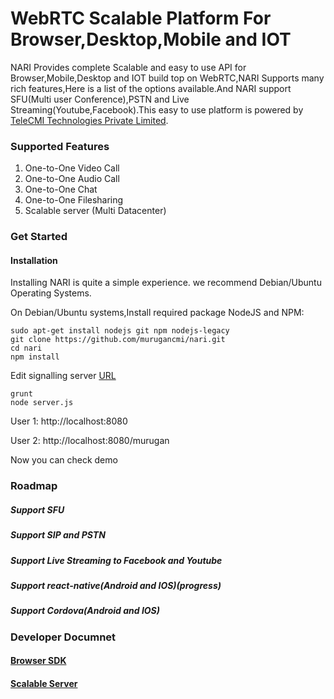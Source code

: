 # WebRTC Scalable Platform For Browser,Desktop,Mobile and IOT
NARI Provides complete Scalable and easy to use API for Browser,Mobile,Desktop and IOT build top on WebRTC,NARI Supports many rich features,Here is a list of the options available.And NARI support SFU(Multi user Conference),PSTN and Live Streaming(Youtube,Facebook).This easy to use platform is powered by
[TeleCMI Technologies Private Limited](https://telecmi.com/).
### Supported Features

1. One-to-One Video Call
2. One-to-One Audio Call
3. One-to-One Chat
4. One-to-One Filesharing
5. Scalable server (Multi Datacenter)



### Get Started

#### Installation
Installing NARI is quite a simple experience. we recommend Debian/Ubuntu Operating Systems.

On Debian/Ubuntu systems,Install required package NodeJS and NPM:

```shell
sudo apt-get install nodejs git npm nodejs-legacy
git clone https://github.com/murugancmi/nari.git
cd nari
npm install
```
Edit signalling server [URL](https://github.com/murugancmi/nari/blob/master/src/cmiRTC.js#L28)
```shell
grunt 
node server.js
```
User 1:
http://localhost:8080

User 2:
http://localhost:8080/murugan


Now you can check demo


### Roadmap
##### Support SFU
##### Support SIP and PSTN
##### Support Live Streaming to Facebook and Youtube
##### Support react-native(Android and IOS)(progress)
##### Support Cordova(Android and IOS)


### Developer Documnet
#### [Browser SDK ](https://github.com/murugancmi/nari/wiki/browser)
#### [Scalable Server ](https://github.com/murugancmi/nari/wiki/Nari-server-Installation)

